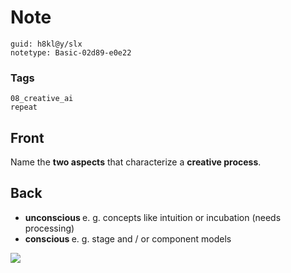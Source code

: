 # Note
```
guid: h8kl@y/slx
notetype: Basic-02d89-e0e22
```

### Tags
```
08_creative_ai
repeat
```

## Front
Name the <b>two aspects</b> that characterize a <b>creative process</b>.

## Back
<ul><li><b>unconscious </b>e. g. concepts like intuition or incubation (needs processing)</li><li><b>conscious </b>e. g. stage and / or component models</li></ul><img src="paste-b0432309a406aa61ce64a9430a6913392cc1aa09.jpg">
